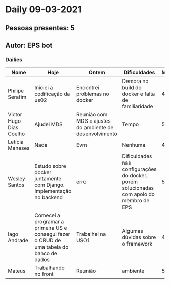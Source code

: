 # Daily 09-03-2021

## Pessoas presentes: 5

## Autor: EPS bot

### Dailies

|Nome | Hoje| Ontem| Dificuldades|Motivação|
| --- | --- | --- | --- |---|
|Philipe Serafim|Iniciei a codificação da us02|Encontrei problemas no docker|Demora no build do docker e falta de familiaridade|4|
|Victor Hugo Dias Coelho|Ajudei MDS|Reunião com MDS e ajustes do ambiente de desenvolvimento|Tempo|5|
|Letícia Meneses|Nada|Evm|Nenhuma|4|
|Wesley Santos|Estudo sobre docker juntamente com Django. Implementação no backend|erro|Dificuldades nas configurações do docker, porém solucionadas com apoio do membro de EPS|5|
|Iago Andrade|Comecei a programar a primeira US e consegui fazer o CRUD de uma tabela do banco de dados|Trabalhei na US01|Algumas dúvidas sobre o framework|4|
|Mateus| Trabalhando no front| Reunião| ambiente| 5|


